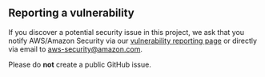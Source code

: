 ## Reporting a vulnerability

If you discover a potential security issue in this project, we ask that you notify AWS/Amazon Security via our [vulnerability reporting page](http://aws.amazon.com/security/vulnerability-reporting/) or directly via email to <aws-security@amazon.com>.

Please do **not** create a public GitHub issue.

